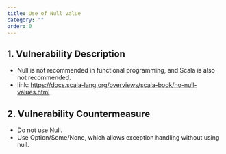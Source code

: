 ```yaml
---
title: Use of Null value
category: ""
order: 0
---
```


## 1. Vulnerability Description
* Null is not recommended in functional programming, and Scala is also not recommended.
* link: https://docs.scala-lang.org/overviews/scala-book/no-null-values.html

## 2. Vulnerability Countermeasure
* Do not use Null.
* Use Option/Some/None, which allows exception handling without using null.
